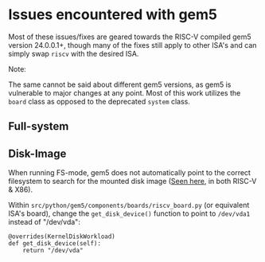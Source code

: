 # Issues encountered with gem5
Most of these issues/fixes are geared towards the RISC-V compiled gem5 version 24.0.0.1+, though many of the fixes still apply to other ISA's and can simply swap ```riscv``` with the desired ISA.

Note: 

The same cannot be said about different gem5 versions, as gem5 is vulnerable to major changes at any point. Most of this work utilizes the ```board``` class as opposed to the deprecated ```system``` class.

## Full-system
## Disk-Image
When running FS-mode, gem5 does not automatically point to the correct filesystem to search for the mounted disk image ([Seen here](https://stackoverflow.com/questions/63277677/gem5-full-system-linux-boot-fails-with-kernel-panic-not-syncing-vfs-unable), in both RISC-V & X86).

Within ```src/python/gem5/components/boards/riscv_board.py``` (or equivalent ISA's board), change the ```get_disk_device()``` function to point to ```/dev/vda1``` instead of "/dev/vda":
```
@overrides(KernelDiskWorkload)
def get_disk_device(self):
    return "/dev/vda"
```
